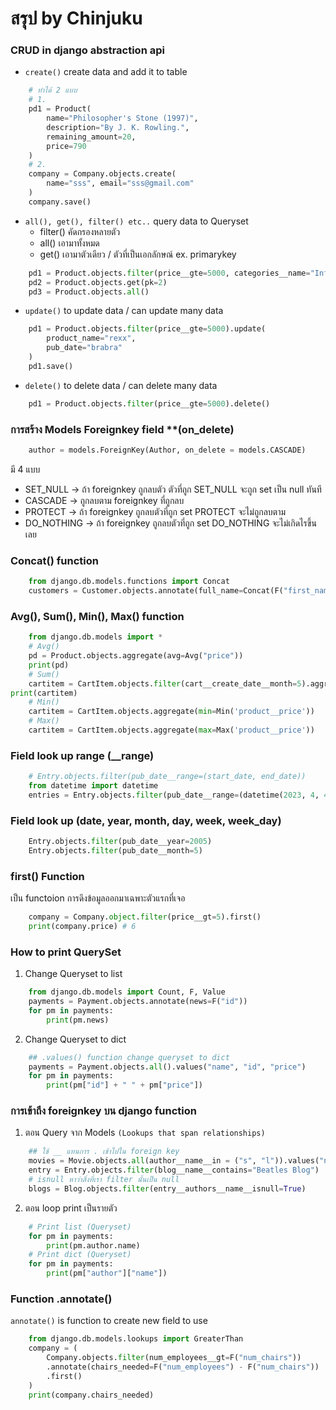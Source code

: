 # สรุป by Chinjuku
### CRUD in django abstraction api
- `create()` create data and add it to table
```py
    # ทำได้ 2 แบบ
    # 1.
    pd1 = Product(
        name="Philosopher's Stone (1997)",
        description="By J. K. Rowling.",
        remaining_amount=20,
        price=790
    )
    # 2.
    company = Company.objects.create(
        name="sss", email="sss@gmail.com"
    )
    company.save()
```
- `all(), get(), filter() etc..` query data to Queryset
    - filter() คัดกรองหลายตัว
    - all() เอามาทั้งหมด
    - get() เอามาตัวเดียว / ตัวที่เป็นเอกลักษณ์ ex. primarykey
```py
    pd1 = Product.objects.filter(price__gte=5000, categories__name="Information Technology").first()
    pd2 = Product.objects.get(pk=2)
    pd3 = Product.objects.all()
```
- `update()` to update data / can update many data
```py
    pd1 = Product.objects.filter(price__gte=5000).update(
        product_name="rexx",
        pub_date="brabra"
    )
    pd1.save()
```
- `delete()` to delete data / can delete many data
```py
    pd1 = Product.objects.filter(price__gte=5000).delete()
```

### การสร้าง Models Foreignkey field **(on_delete)
```py
    author = models.ForeignKey(Author, on_delete = models.CASCADE)
```
มี 4 แบบ 
- SET_NULL -> ถ้า foreignkey ถูกลบตัว ตัวที่ถูก SET_NULL จะถูก set เป็น null ทันที
- CASCADE -> ถูกลบตาม foreignkey ที่ถูกลบ
- PROTECT -> ถ้า foreignkey ถูกลบตัวที่ถูก set PROTECT จะไม่ถูกลบตาม
- DO_NOTHING -> ถ้า foreignkey ถูกลบตัวที่ถูก set DO_NOTHING จะไม่เกิดไรขึ้นเลย

### Concat() function
```py
    from django.db.models.functions import Concat
    customers = Customer.objects.annotate(full_name=Concat(F("first_name"), Value(' '), F("last_name")))
```

### Avg(), Sum(), Min(), Max() function
```py
    from django.db.models import *
    # Avg()
    pd = Product.objects.aggregate(avg=Avg("price"))
    print(pd)
    # Sum()
    cartitem = CartItem.objects.filter(cart__create_date__month=5).aggregate(sum=Sum('product__price'))
print(cartitem)
    # Min()
    cartitem = CartItem.objects.aggregate(min=Min('product__price'))
    # Max()
    cartitem = CartItem.objects.aggregate(max=Max('product__price'))
```

### Field look up range (__range)
```py
    # Entry.objects.filter(pub_date__range=(start_date, end_date))
    from datetime import datetime
    entries = Entry.objects.filter(pub_date__range=(datetime(2023, 4, 4), datetime(2024, 5, 6)))
```

### Field look up (date, year, month, day, week, week_day)
```py
    Entry.objects.filter(pub_date__year=2005)
    Entry.objects.filter(pub_date__month=5)
```

### first() Function
เป็น functoion การดึงข้อมูลออกมาเฉพาะตัวแรกที่เจอ
```py
    company = Company.object.filter(price__gt=5).first()
    print(company.price) # 6
```

### How to print QuerySet
1. Change Queryset to list
```py
    from django.db.models import Count, F, Value
    payments = Payment.objects.annotate(news=F("id"))
    for pm in payments:
        print(pm.news)
```
2. Change Queryset to dict
```py
    ## .values() function change queryset to dict
    payments = Payment.objects.all().values("name", "id", "price")
    for pm in payments:
        print(pm["id"] + " " + pm["price"])
```

### การเข้าถึง foreignkey บน django function
1. ตอน Query จาก Models ``(Lookups that span relationships)``
```py
    ## ใช้ __ แทนการ . เข้าไปใน foreign key
    movies = Movie.objects.all(author__name__in = ("s", "l")).values("name", "id", "price")
    entry = Entry.objects.filter(blog__name__contains="Beatles Blog")
    # isnull หาว่าสิ่งที่เรา filter นั้นเป็น null
    blogs = Blog.objects.filter(entry__authors__name__isnull=True)
```
2. ตอน loop print เป็นรายตัว
```py
    # Print list (Queryset)
    for pm in payments:
        print(pm.author.name)
    # Print dict (Queryset)
    for pm in payments:
        print(pm["author"]["name"])
```

### Function .annotate()
`annotate()` is function to create new field to use
```py
    from django.db.models.lookups import GreaterThan
    company = (
        Company.objects.filter(num_employees__gt=F("num_chairs"))
        .annotate(chairs_needed=F("num_employees") - F("num_chairs"))
        .first()
    )
    print(company.chairs_needed)
```

